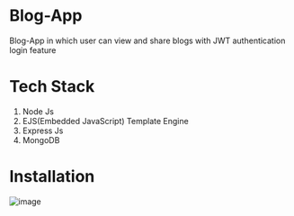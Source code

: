 # Blog-App
Blog-App in which user can view and share blogs with JWT authentication login feature

# Tech Stack 
1. Node Js
2. EJS(Embedded JavaScript) Template Engine
2. Express Js
3. MongoDB

# Installation 
![image](https://github.com/roshnimishraa/Blogify/assets/121380696/5c38d595-4e9c-4431-9618-fe2760b4e86a)
